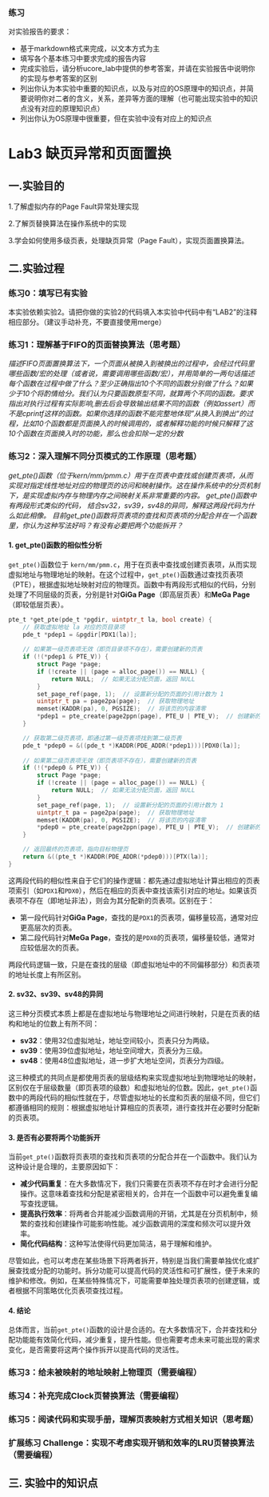 ### 练习

对实验报告的要求：
 - 基于markdown格式来完成，以文本方式为主
 - 填写各个基本练习中要求完成的报告内容
 - 完成实验后，请分析ucore_lab中提供的参考答案，并请在实验报告中说明你的实现与参考答案的区别
 - 列出你认为本实验中重要的知识点，以及与对应的OS原理中的知识点，并简要说明你对二者的含义，关系，差异等方面的理解（也可能出现实验中的知识点没有对应的原理知识点）
 - 列出你认为OS原理中很重要，但在实验中没有对应上的知识点



# Lab3 缺页异常和页面置换

## 一.实验目的

1.了解虚拟内存的Page Fault异常处理实现

2.了解页替换算法在操作系统中的实现

3.学会如何使用多级页表，处理缺页异常（Page Fault），实现页面置换算法。

## 二.实验过程
### 练习0：填写已有实验

本实验依赖实验2。请把你做的实验2的代码填入本实验中代码中有“LAB2”的注释相应部分。（建议手动补充，不要直接使用merge）


### 练习1：理解基于FIFO的页面替换算法（思考题）
*描述FIFO页面置换算法下，一个页面从被换入到被换出的过程中，会经过代码里哪些函数/宏的处理（或者说，需要调用哪些函数/宏），并用简单的一两句话描述每个函数在过程中做了什么？至少正确指出10个不同的函数分别做了什么？如果少于10个将酌情给分。我们认为只要函数原型不同，就算两个不同的函数。要求指出对执行过程有实际影响,删去后会导致输出结果不同的函数（例如assert）而不是cprintf这样的函数。如果你选择的函数不能完整地体现”从换入到换出“的过程，比如10个函数都是页面换入的时候调用的，或者解释功能的时候只解释了这10个函数在页面换入时的功能，那么也会扣除一定的分数*



### 练习2：深入理解不同分页模式的工作原理（思考题）
*get_pte()函数（位于kern/mm/pmm.c）用于在页表中查找或创建页表项，从而实现对指定线性地址对应的物理页的访问和映射操作。这在操作系统中的分页机制下，是实现虚拟内存与物理内存之间映射关系非常重要的内容。
get_pte()函数中有两段形式类似的代码， 结合sv32，sv39，sv48的异同，解释这两段代码为什么如此相像。
目前get_pte()函数将页表项的查找和页表项的分配合并在一个函数里，你认为这种写法好吗？有没有必要把两个功能拆开？*



#### 1. **get_pte()函数的相似性分析**

`get_pte()`函数位于 `kern/mm/pmm.c`，用于在页表中查找或创建页表项，从而实现虚拟地址与物理地址的映射。在这个过程中，`get_pte()`函数通过查找页表项（PTE），根据虚拟地址映射对应的物理页。函数中有两段形式相似的代码，分别处理了不同层级的页表，分别是针对**GiGa Page**（即高层页表）和**MeGa Page**（即较低层页表）。
```c
pte_t *get_pte(pde_t *pgdir, uintptr_t la, bool create) {
    // 获取虚拟地址 la 对应的页目录项
    pde_t *pdep1 = &pgdir[PDX1(la)];
    
    // 如果第一级页表项无效（即页目录项不存在），需要创建新的页表
    if (!(*pdep1 & PTE_V)) {
        struct Page *page;
        if (!create || (page = alloc_page()) == NULL) {
            return NULL;  // 如果无法分配页面，返回 NULL
        }
        set_page_ref(page, 1);  // 设置新分配的页面的引用计数为 1
        uintptr_t pa = page2pa(page);  // 获取物理地址
        memset(KADDR(pa), 0, PGSIZE);  // 将该页的内容清零
        *pdep1 = pte_create(page2ppn(page), PTE_U | PTE_V);  // 创建新的页表项并写入页目录
    }

    // 获取第二级页表项，即通过第一级页表项找到第二级页表
    pde_t *pdep0 = &((pde_t *)KADDR(PDE_ADDR(*pdep1)))[PDX0(la)];
    
    // 如果第二级页表项无效（即页表项不存在），需要创建新的页表
    if (!(*pdep0 & PTE_V)) {
        struct Page *page;
        if (!create || (page = alloc_page()) == NULL) {
            return NULL;  // 如果无法分配页面，返回 NULL
        }
        set_page_ref(page, 1);  // 设置新分配的页面的引用计数为 1
        uintptr_t pa = page2pa(page);  // 获取物理地址
        memset(KADDR(pa), 0, PGSIZE);  // 将该页的内容清零
        *pdep0 = pte_create(page2ppn(page), PTE_U | PTE_V);  // 创建新的页表项并写入页目录
    }

    // 返回最终的页表项，指向目标物理页
    return &((pte_t *)KADDR(PDE_ADDR(*pdep0)))[PTX(la)];
}
```

这两段代码的相似性来自于它们的操作逻辑：都先通过虚拟地址计算出相应的页表项索引（如`PDX1`和`PDX0`），然后在相应的页表中查找该索引对应的地址。如果该页表项不存在（即地址非法），则会为其分配新的页表项。区别在于：

- 第一段代码针对**GiGa Page**，查找的是`PDX1`的页表项，偏移量较高，通常对应更高层次的页表。
- 第二段代码针对**MeGa Page**，查找的是`PDX0`的页表项，偏移量较低，通常对应较低层次的页表。

两段代码逻辑一致，只是在查找的层级（即虚拟地址中的不同偏移部分）和页表项的地址长度上有所区别。

#### 2. **sv32、sv39、sv48的异同**

这三种分页模式本质上都是在虚拟地址与物理地址之间进行映射，只是在页表的结构和地址的位数上有所不同：

- **sv32**：使用32位虚拟地址，地址空间较小，页表只分为两级。
- **sv39**：使用39位虚拟地址，地址空间增大，页表分为三级。
- **sv48**：使用48位虚拟地址，进一步扩大地址空间，页表分为四级。

这三种模式的共同点是都使用页表的层级结构来实现虚拟地址到物理地址的映射，区别仅在于层级数量（即页表项的级数）和虚拟地址的位数。因此，`get_pte()`函数中的两段代码的相似性就在于，尽管虚拟地址的长度和页表的层级不同，但它们都遵循相同的规则：根据虚拟地址计算相应的页表项，进行查找并在必要时分配新的页表项。

#### 3. **是否有必要将两个功能拆开**

当前`get_pte()`函数将页表项的查找和页表项的分配合并在一个函数中。我们认为这种设计是合理的，主要原因如下：

- **减少代码重复**：在大多数情况下，我们只需要在页表项不存在时才会进行分配操作。这意味着查找和分配是紧密相关的，合并在一个函数中可以避免重复编写查找逻辑。
- **提高执行效率**：将两者合并能减少函数调用的开销，尤其是在分页机制中，频繁的查找和创建操作可能影响性能。减少函数调用的深度和频次可以提升效率。
- **简化代码结构**：这种写法使得代码更加简洁，易于理解和维护。

尽管如此，也可以考虑在某些场景下将两者拆开，特别是当我们需要单独优化或扩展查找或分配的功能时。拆分功能可以提高代码的灵活性和可扩展性，便于未来的维护和修改。例如，在某些特殊情况下，可能需要单独处理页表项的创建逻辑，或者根据不同策略优化页表项查找过程。

#### 4. **结论**

总体而言，当前`get_pte()`函数的设计是合适的。在大多数情况下，合并查找和分配功能能有效简化代码，减少重复，提升性能。但也需要考虑未来可能出现的需求变化，是否需要将这两个操作拆开以提高代码的灵活性。

### 练习3：给未被映射的地址映射上物理页（需要编程）
















### 练习4：补充完成Clock页替换算法（需要编程）

### 练习5：阅读代码和实现手册，理解页表映射方式相关知识（思考题）

### 扩展练习 Challenge：实现不考虑实现开销和效率的LRU页替换算法（需要编程）
## 三. 实验中的知识点


